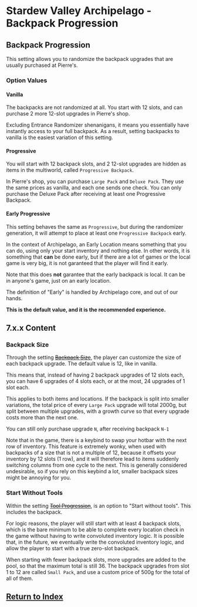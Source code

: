 # Stardew Valley Archipelago - Backpack Progression

## Backpack Progression

This setting allows you to randomize the backpack upgrades that are usually purchased at Pierre's.

### Option Values

#### Vanilla

The backpacks are not randomized at all. You start with 12 slots, and can purchase 2 more 12-slot upgrades in Pierre's shop.

Excluding Entrance Randomizer shenanigans, it means you essentially have instantly access to your full backpack. As a result, setting backpacks to vanilla is the easiest variation of this setting.

#### Progressive

You will start with 12 backpack slots, and 2 12-slot upgrades are hidden as items in the multiworld, called `Progressive Backpack`.

In Pierre's shop, you can purchase `Large Pack` and `Deluxe Pack`. They use the same prices as vanilla, and each one sends one check. You can only purchase the Deluxe Pack after receiving at least one Progressive Backpack.

#### Early Progressive

This setting behaves the same as `Progressive`, but during the randomizer generation, it will attempt to place at least one `Progressive Backpack` early.

In the context of Archipelago, an Early Location means something that you can do, using only your start inventory and nothing else. In other words, it is something that **can** be done early, but if there are a lot of games or the local game is very big, it is not garanteed that the player will find it early.

Note that this does **not** garantee that the early backpack is local. It can be in anyone's game, just on an early location.

The definition of "Early" is handled by Archipelago core, and out of our hands.

**This is the default value, and it is the recommended experience.**

## 7.x.x Content

### Backpack Size

Through the setting ~~[Backpack Size](./backpack_size.md)~~, the player can customize the size of each backpack upgrade. The default value is 12, like in vanilla.

This means that, instead of having 2 backpack upgrades of 12 slots each, you can have 6 upgrades of 4 slots each, or at the most, 24 upgrades of 1 slot each.

This applies to both items and locations. If the backpack is split into smaller variations, the total price of every `Large Pack` upgrade will total 2000g, but split between multiple upgrades, with a growth curve so that every upgrade costs more than the next one.

You can still only purchase upgrade `N`, after receiving backpack `N-1`

Note that in the game, there is a keybind to swap your hotbar with the next row of inventory.
This feature is extremely wonky, when used with backpacks of a size that is not a multiple of 12, because it offsets your inventory by 12 slots (1 row), and it will therefore lead to items suddenly switching columns from one cycle to the next.
This is generally considered undesirable, so if you rely on this keybind a lot, smaller backpack sizes might be annoying for you.

### Start Without Tools

Within the setting ~~[Tool Progression](./tool_progression.md)~~, is an option to "Start without tools". This includes the backpack.

For logic reasons, the player will still start with at least 4 backpack slots, which is the bare minimum to be able to complete every location check in the game without having to write convoluted inventory logic.
It is possible that, in the future, we eventually write the convoluted inventory logic, and allow the player to start with a true zero-slot backpack.

When starting with fewer backpack slots, more upgrades are added to the pool, so that the maximum total is still 36. The backpack upgrades from slot 1 to 12 are called `Small Pack`, and use a custom price of 500g for the total of all of them.

## [Return to Index](./index.md)
